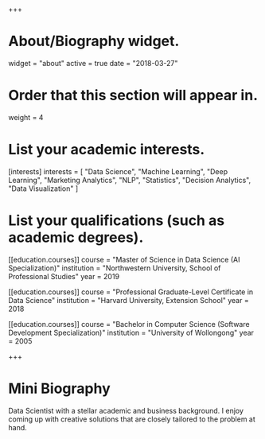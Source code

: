 +++
# About/Biography widget.
widget = "about"
active = true
date = "2018-03-27"

# Order that this section will appear in.
weight = 4

# List your academic interests.
[interests]
  interests = [
    "Data Science",
    "Machine Learning",
    "Deep Learning",
    "Marketing Analytics",
    "NLP",
    "Statistics",
    "Decision Analytics",
    "Data Visualization"
  ]

# List your qualifications (such as academic degrees).

[[education.courses]]
  course = "Master of Science in Data Science (AI Specialization)"
  institution = "Northwestern University, School of Professional Studies"
  year = 2019

[[education.courses]]
  course = "Professional Graduate-Level Certificate in Data Science"
  institution = "Harvard University, Extension School"
  year = 2018

[[education.courses]]
  course = "Bachelor in Computer Science (Software Development Specialization)"
  institution = "University of Wollongong"
  year = 2005
 
+++

# Mini Biography

Data Scientist with a stellar academic and business background.
I enjoy coming up with creative solutions that are closely tailored to the problem at hand.
